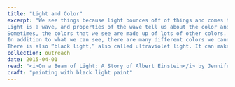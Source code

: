 ```yaml
---
title: "Light and Color"
excerpt: "We see things because light bounces off of things and comes to us. But what is light really?
Light is a wave, and properties of the wave tell us about the color and brightness of the light. (Make waves using a jumprope.)
Sometimes, the colors that we see are made up of lots of other colors. (Use diffraction gratings to see rainbow. Then, look at a hydrogen lamp to see that there are only lines of light, not a regular rainbow.)
In addition to what we can see, there are many different colors we cannot see. Like x-rays, infrared (show the light from a TV remote using the cameras on cell phones), and radio.
There is also “black light,” also called ultraviolet light. It can make things glow (show laundry detergent under black light)."
collection: outreach
date: 2015-04-01
read: "<i>On a Beam of Light: A Story of Albert Einstein</i> by Jennifer Berne"
craft: "painting with black light paint"
---
```

